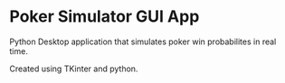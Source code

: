 # Poker Simulator GUI App
 Python Desktop application that simulates poker win probabilites in real time.
 
 Created using TKinter and python.
